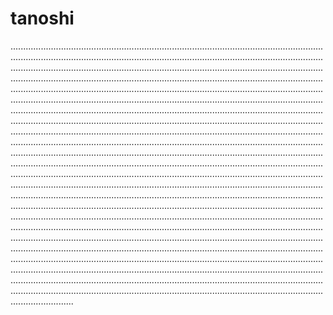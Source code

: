 # tanoshi
.........................................................................................................................................................................................................................................................................................................................................................................................................................................................................................................................................................................................................................................................................................................................................................................................................................................................................................................................................................................................................................................................................................................................................................................................................................................................................................................................................................................................................................................................................................................................................................................................................................................................................................................................................................................................................................................................................................................................................................................................................................................................................................................................................................................................................................................................................................................................................................................................................................................................................................................................................................................................................................................................................................................................................................................................................................................................................................................................................................................................................................................................................................................................